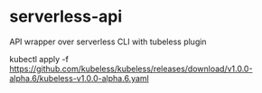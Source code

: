 # serverless-api
API wrapper over serverless CLI with tubeless plugin


kubectl apply -f https://github.com/kubeless/kubeless/releases/download/v1.0.0-alpha.6/kubeless-v1.0.0-alpha.6.yaml